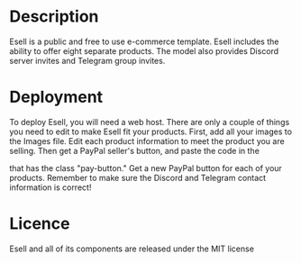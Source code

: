 # Description
Esell is a public and free to use e-commerce template. Esell includes the ability to offer eight separate products. The model also provides Discord server invites and Telegram group invites.

# Deployment
To deploy Esell, you will need a web host. There are only a couple of things you need to edit to make Esell fit your products. First, add all your images to the Images file. Edit each product information to meet the product you are selling. Then get a PayPal seller's button, and paste the code in the <div> that has the class "pay-button." Get a new PayPal button for each of your products. Remember to make sure the Discord and Telegram contact information is correct!
  
# Licence
Esell and all of its components are released under the MIT license
